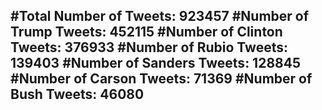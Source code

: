 #Total Number of Tweets: 923457 
#Number of Trump Tweets: 452115
#Number of Clinton Tweets: 376933
#Number of Rubio Tweets: 139403
#Number of Sanders Tweets: 128845
#Number of Carson Tweets: 71369
#Number of Bush Tweets: 46080
---
